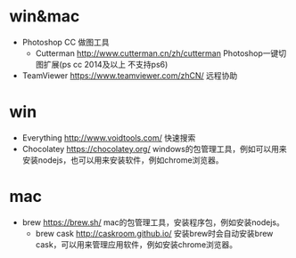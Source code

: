 # win&mac
* Photoshop CC 做图工具
    - Cutterman http://www.cutterman.cn/zh/cutterman Photoshop一键切图扩展(ps cc 2014及以上 不支持ps6)
* TeamViewer https://www.teamviewer.com/zhCN/ 远程协助

# win
* Everything http://www.voidtools.com/ 快速搜索
* Chocolatey https://chocolatey.org/ windows的包管理工具，例如可以用来安装nodejs，也可以用来安装软件，例如chrome浏览器。

# mac
* brew https://brew.sh/ mac的包管理工具，安装程序包，例如安装nodejs。
    - brew cask http://caskroom.github.io/ 安装brew时会自动安装brew cask，可以用来管理应用软件，例如安装chrome浏览器。
